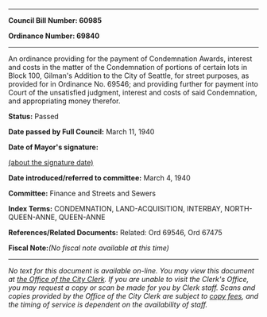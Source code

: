 

********

**Council Bill Number: 60985**
   
**Ordinance Number: 69840**
********

 An ordinance providing for the payment of Condemnation Awards, interest and costs in the matter of the Condemnation of portions of certain lots in Block 100, Gilman's Addition to the City of Seattle, for street purposes, as provided for in Ordinance No. 69546; and providing further for payment into Court of the unsatisfied judgment, interest and costs of said Condemnation, and appropriating money therefor.

**Status:** Passed
   
**Date passed by Full Council:** March 11, 1940
   
**Date of Mayor's signature:**
   
[(about the signature date)](/~public/approvaldate.htm)
   
   
   
**Date introduced/referred to committee:** March 4, 1940
   
**Committee:** Finance and Streets and Sewers
   
   
**Index Terms:** CONDEMNATION, LAND-ACQUISITION, INTERBAY, NORTH-QUEEN-ANNE, QUEEN-ANNE

**References/Related Documents:** Related: Ord 69546, Ord 67475

**Fiscal Note:**_(No fiscal note available at this time)_
********

_No text for this document is available on-line. You may view this document at [the Office of the City Clerk](http://www.seattle.gov/leg/clerk/contactUs.htm). If you are unable to visit the Clerk's Office, you may request a copy or scan be made for you by Clerk staff. Scans and copies provided by the Office of the City Clerk are subject to [copy fees](http://clerk.seattle.gov/~public/clerkfees.htm), and the timing of service is dependent on the availability of staff._

